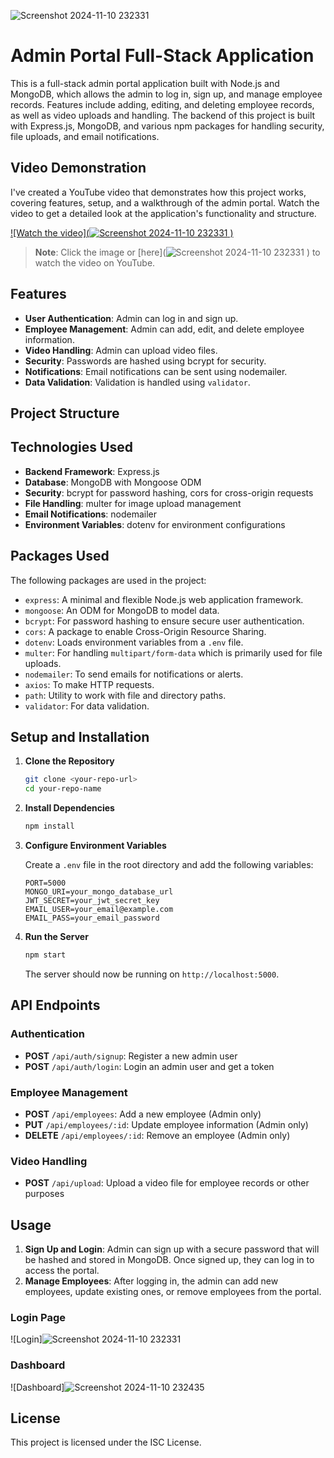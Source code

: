 ![Screenshot 2024-11-10 232331](https://github.com/user-attachments/assets/7228c834-5407-46f5-9e15-435821270e58)
# Admin Portal Full-Stack Application

This is a full-stack admin portal application built with Node.js and MongoDB, which allows the admin to log in, sign up, and manage employee records. Features include adding, editing, and deleting employee records, as well as video uploads and handling. The backend of this project is built with Express.js, MongoDB, and various npm packages for handling security, file uploads, and email notifications.
## Video Demonstration

I've created a YouTube video that demonstrates how this project works, covering features, setup, and a walkthrough of the admin portal. Watch the video to get a detailed look at the application's functionality and structure.

[![Watch the video](![Screenshot 2024-11-10 232331](https://github.com/user-attachments/assets/b2dc6d49-cb59-491a-b29e-6fc3baeca278)
)](https://youtu.be/Bt0oEUr3VTY)

> **Note**: Click the image or [here](![Screenshot 2024-11-10 232331](https://github.com/user-attachments/assets/72ed7ecb-5a91-436d-8872-6efa76d04ce0)
) to watch the video on YouTube.

## Features

- **User Authentication**: Admin can log in and sign up.
- **Employee Management**: Admin can add, edit, and delete employee information.
- **Video Handling**: Admin can upload video files.
- **Security**: Passwords are hashed using bcrypt for security.
- **Notifications**: Email notifications can be sent using nodemailer.
- **Data Validation**: Validation is handled using `validator`.

## Project Structure


## Technologies Used

- **Backend Framework**: Express.js
- **Database**: MongoDB with Mongoose ODM
- **Security**: bcrypt for password hashing, cors for cross-origin requests
- **File Handling**: multer for image upload management
- **Email Notifications**: nodemailer
- **Environment Variables**: dotenv for environment configurations

## Packages Used

The following packages are used in the project:

- `express`: A minimal and flexible Node.js web application framework.
- `mongoose`: An ODM for MongoDB to model data.
- `bcrypt`: For password hashing to ensure secure user authentication.
- `cors`: A package to enable Cross-Origin Resource Sharing.
- `dotenv`: Loads environment variables from a `.env` file.
- `multer`: For handling `multipart/form-data` which is primarily used for file uploads.
- `nodemailer`: To send emails for notifications or alerts.
- `axios`: To make HTTP requests.
- `path`: Utility to work with file and directory paths.
- `validator`: For data validation.

## Setup and Installation

1. **Clone the Repository**

    ```bash
    git clone <your-repo-url>
    cd your-repo-name
    ```

2. **Install Dependencies**

    ```bash
    npm install
    ```

3. **Configure Environment Variables**

   Create a `.env` file in the root directory and add the following variables:

    ```plaintext
    PORT=5000
    MONGO_URI=your_mongo_database_url
    JWT_SECRET=your_jwt_secret_key
    EMAIL_USER=your_email@example.com
    EMAIL_PASS=your_email_password
    ```

4. **Run the Server**

    ```bash
    npm start
    ```

   The server should now be running on `http://localhost:5000`.

## API Endpoints

### Authentication

- **POST** `/api/auth/signup`: Register a new admin user
- **POST** `/api/auth/login`: Login an admin user and get a token

### Employee Management

- **POST** `/api/employees`: Add a new employee (Admin only)
- **PUT** `/api/employees/:id`: Update employee information (Admin only)
- **DELETE** `/api/employees/:id`: Remove an employee (Admin only)

### Video Handling

- **POST** `/api/upload`: Upload a video file for employee records or other purposes

## Usage

1. **Sign Up and Login**: Admin can sign up with a secure password that will be hashed and stored in MongoDB. Once signed up, they can log in to access the portal.
2. **Manage Employees**: After logging in, the admin can add new employees, update existing ones, or remove employees from the portal.


### Login Page
![Login]![Screenshot 2024-11-10 232331](https://github.com/user-attachments/assets/d2b4df95-fdb7-47cd-898b-7eb31271478c)


### Dashboard
![Dashboard]![Screenshot 2024-11-10 232435](https://github.com/user-attachments/assets/dcaf463e-200d-429f-9503-98f648f91b3e)


## License

This project is licensed under the ISC License.

